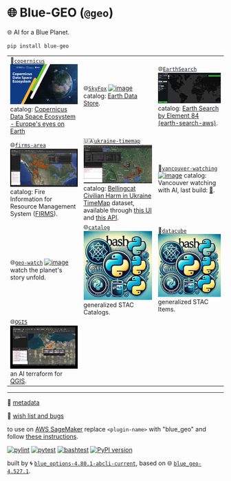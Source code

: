# 🌐 Blue-GEO (`@geo`)

🌐 AI for a Blue Planet.

```bash
pip install blue-geo
```

|   |   |   |
| --- | --- | --- |
| 🧊[`copernicus`](https://github.com/kamangir/blue-geo/tree/main/blue_geo/catalog/copernicus) [![image](https://github.com/kamangir/assets/blob/main/blue-geo/copernicus.jpg?raw=true)](https://github.com/kamangir/blue-geo/tree/main/blue_geo/catalog/copernicus) catalog: [Copernicus Data Space Ecosystem - Europe's eyes on Earth](https://dataspace.copernicus.eu/) | 🌐[`SkyFox`](https://github.com/kamangir/blue-geo/tree/main/blue_geo/catalog/SkyFox) [![image](https://earthdaily.github.io/EDA-Documentation/Images/EarthDailyEDS.png)](https://github.com/kamangir/blue-geo/tree/main/blue_geo/catalog/SkyFox) catalog: [Earth Data Store](https://earthdaily.github.io/EDA-Documentation/). | 🌐[`EarthSearch`](https://github.com/kamangir/blue-geo/blob/main/blue_geo/catalog/EarthSearch) [![image](https://github.com/kamangir/assets/blob/main/blue-geo/viewer-aws-element84-com.png?raw=true)](https://github.com/kamangir/blue-geo/blob/main/blue_geo/catalog/EarthSearch) catalog: [Earth Search by Element 84 (earth-search-aws)](https://stacindex.org/catalogs/earth-search#/). |
| 🌐[`firms-area`](https://github.com/kamangir/blue-geo/tree/main/blue_geo/catalog/firms) [![image](https://raw.githubusercontent.com/kamangir/assets/main/blue-geo/datacube-firms_area.jpg)](https://github.com/kamangir/blue-geo/tree/main/blue_geo/catalog/firms) catalog: Fire Information for Resource Management System ([FIRMS](https://firms.modaps.eosdis.nasa.gov)). | 🇺🇦[`ukraine-timemap`](https://github.com/kamangir/blue-geo/blob/main/blue_geo/catalog/ukraine_timemap) [![image](https://github.com/kamangir/assets/blob/main/nbs/ukraine-timemap/QGIS.png?raw=true)](https://github.com/kamangir/blue-geo/blob/main/blue_geo/catalog/ukraine_timemap) catalog: [Bellingcat](https://www.bellingcat.com/) [Civilian Harm in Ukraine TimeMap](https://github.com/bellingcat/ukraine-timemap) dataset, available through [this UI](https://ukraine.bellingcat.com/) and [this API](https://bellingcat-embeds.ams3.cdn.digitaloceanspaces.com/production/ukr/timemap/api.json). | 🌈[`vancouver-watching`](https://github.com/kamangir/Vancouver-Watching) [![image](https://kamangir-public.s3.ca-central-1.amazonaws.com/2024-01-06-20-39-46-73614/2024-01-06-20-39-46-73614-2X.gif?raw=true)](https://github.com/kamangir/Vancouver-Watching) catalog: Vancouver watching with AI, last build: [🔗](https://kamangir-public.s3.ca-central-1.amazonaws.com/test_vancouver_watching_ingest/animation.gif). |
| 🌐[`geo-watch`](https://github.com/kamangir/blue-geo/blob/main/blue_geo/watch) [![image](https://kamangir-public.s3.ca-central-1.amazonaws.com/geo-watch-2024-09-06-Jasper-a/geo-watch-2024-09-06-Jasper-a-2X.gif)](https://github.com/kamangir/blue-geo/blob/main/blue_geo/watch) watch the planet's story unfold. | 🌐[`catalog`](https://github.com/kamangir/blue-geo/tree/main/blue_geo/catalog) [![image](https://github.com/kamangir/assets/raw/main/blue-plugin/marquee.png?raw=true)](https://github.com/kamangir/blue-geo/tree/main/blue_geo/catalog) generalized STAC Catalogs. | 🧊[`datacube`](https://github.com/kamangir/blue-geo/tree/main/blue_geo/datacube) [![image](https://github.com/kamangir/assets/raw/main/blue-plugin/marquee.png?raw=true)](https://github.com/kamangir/blue-geo/tree/main/blue_geo/datacube) generalized STAC Items. |
| 🌐[`QGIS`](https://github.com/kamangir/blue-geo/blob/main/blue_geo/QGIS/README.md) [![image](https://raw.githubusercontent.com/kamangir/assets/main/blue-geo/QGIS.jpg)](https://github.com/kamangir/blue-geo/blob/main/blue_geo/QGIS/README.md) an AI terraform for [QGIS](https://www.qgis.org/). |  |  |

---

📜 [metadata](./metadata.yaml)

🎁 [wish list and bugs](https://github.com/kamangir/blue-geo/issues/8)

to use on [AWS SageMaker](https://aws.amazon.com/sagemaker/) replace `<plugin-name>` with "blue_geo" and follow [these instructions](https://github.com/kamangir/notebooks-and-scripts/blob/main/SageMaker.md).

[![pylint](https://github.com/kamangir/blue-geo/actions/workflows/pylint.yml/badge.svg)](https://github.com/kamangir/blue-geo/actions/workflows/pylint.yml) [![pytest](https://github.com/kamangir/blue-geo/actions/workflows/pytest.yml/badge.svg)](https://github.com/kamangir/blue-geo/actions/workflows/pytest.yml) [![bashtest](https://github.com/kamangir/blue-geo/actions/workflows/bashtest.yml/badge.svg)](https://github.com/kamangir/blue-geo/actions/workflows/bashtest.yml) [![PyPI version](https://img.shields.io/pypi/v/blue-geo.svg)](https://pypi.org/project/blue-geo/)

built by 🌀 [`blue_options-4.80.1-abcli-current`](https://github.com/kamangir/awesome-bash-cli), based on 🌐 [`blue_geo-4.527.1`](https://github.com/kamangir/blue-geo).
